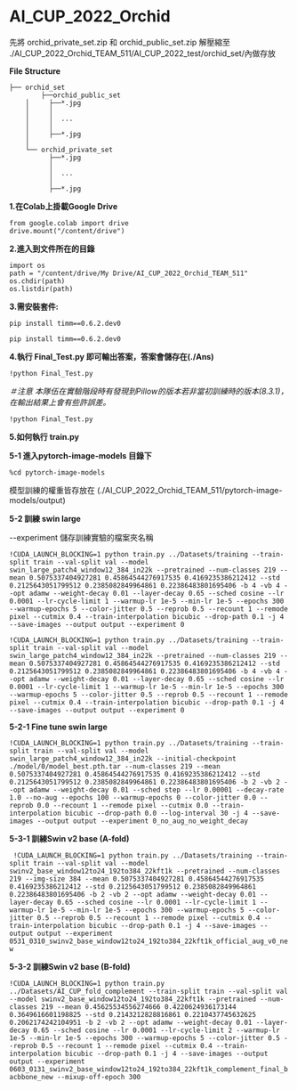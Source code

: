 # AI_CUP_2022_Orchid


先將 orchid_private_set.zip 和 orchid_public_set.zip 解壓縮至
./AI_CUP_2022_Orchid_TEAM_511/AI_CUP_2022_test/orchid_set/內做存放

**File Structure**

    ├── orchid_set
	    	├──orchid_public_set
		│     ├──*.jpg
		│     │
		│     │  ...
		│     │
		│     ├──*.jpg
		│    
		└── orchid_private_set
			  ├──*.jpg
			  │
			  │  ...
			  │
			  ├──*.jpg



**1.在Colab上掛載Google Drive**

``` {.python}
from google.colab import drive
drive.mount("/content/drive")
```
**2.進入到文件所在的目錄**

``` {.python}
import os
path = "/content/drive/My Drive/AI_CUP_2022_Orchid_TEAM_511"
os.chdir(path)
os.listdir(path)
```

**3.需安裝套件:** 

`pip install timm==0.6.2.dev0`

``` {.python}
pip install timm==0.6.2.dev0
```


**4.執行 Final_Test.py 即可輸出答案，答案會儲存在(./Ans)**

`!python Final_Test.py`

*＃注意
本隊伍在實驗階段時有發現到Pillow的版本若非當初訓練時的版本(8.3.1)，在輸出結果上會有些許誤差。*

``` {.python}
!python Final_Test.py
```


**5.如何執行 train.py**

**5-1 進入pytorch-image-models 目錄下**
``` {.python}
%cd pytorch-image-models
```
模型訓練的權重皆存放在
(./AI_CUP_2022_Orchid_TEAM_511/pytorch-image-models/output)

**5-2 訓練 swin large**

--experiment 儲存訓練實驗的檔案夾名稱

`!CUDA_LAUNCH_BLOCKING=1 python train.py ../Datasets/training --train-split train --val-split val --model swin_large_patch4_window12_384_in22k --pretrained --num-classes 219 --mean 0.5075337404927281 0.45864544276917535 0.4169235386212412 --std 0.2125643051799512 0.2385082849964861 0.22386483801695406 -b 4 -vb 4 --opt adamw --weight-decay 0.01 --layer-decay 0.65 --sched cosine --lr 0.0001 --lr-cycle-limit 1 --warmup-lr 1e-5 --min-lr 1e-5 --epochs 300 --warmup-epochs 5 --color-jitter 0.5 --reprob 0.5 --recount 1 --remode pixel --cutmix 0.4 --train-interpolation bicubic --drop-path 0.1 -j 4 --save-images --output output --experiment 0`

``` {.python}
!CUDA_LAUNCH_BLOCKING=1 python train.py ../Datasets/training --train-split train --val-split val --model swin_large_patch4_window12_384_in22k --pretrained --num-classes 219 --mean 0.5075337404927281 0.45864544276917535 0.4169235386212412 --std 0.2125643051799512 0.2385082849964861 0.22386483801695406 -b 4 -vb 4 --opt adamw --weight-decay 0.01 --layer-decay 0.65 --sched cosine --lr 0.0001 --lr-cycle-limit 1 --warmup-lr 1e-5 --min-lr 1e-5 --epochs 300 --warmup-epochs 5 --color-jitter 0.5 --reprob 0.5 --recount 1 --remode pixel --cutmix 0.4 --train-interpolation bicubic --drop-path 0.1 -j 4 --save-images --output output --experiment 0
```

**5-2-1 Fine tune swin large**

`!CUDA_LAUNCH_BLOCKING=1 python train.py ../Datasets/training --train-split train --val-split val --model swin_large_patch4_window12_384_in22k --initial-checkpoint ./model/0/model_best.pth.tar --num-classes 219 --mean 0.5075337404927281 0.45864544276917535 0.4169235386212412 --std 0.2125643051799512 0.2385082849964861 0.22386483801695406 -b 2 -vb 2 --opt adamw --weight-decay 0.01 --sched step --lr 0.00001 --decay-rate 1.0 --no-aug --epochs 100 --warmup-epochs 0 --color-jitter 0.0 --reprob 0.0 --recount 1 --remode pixel --cutmix 0.0 --train-interpolation bicubic --drop-path 0.0 --log-interval 30 -j 4 --save-images --output output --experiment 0_no_aug_no_weight_decay`

**5-3-1 訓練Swin v2 base (A-fold)**

`
!CUDA_LAUNCH_BLOCKING=1 python train.py ../Datasets/training
--train-split train --val-split val --model
swinv2_base_window12to24_192to384_22kft1k --pretrained --num-classes
219 --img-size 384 --mean 0.5075337404927281 0.45864544276917535
0.4169235386212412 --std 0.2125643051799512 0.2385082849964861
0.22386483801695406 -b 2 -vb 2 --opt adamw --weight-decay 0.01
--layer-decay 0.65 --sched cosine --lr 0.0001 --lr-cycle-limit 1
--warmup-lr 1e-5 --min-lr 1e-5 --epochs 300 --warmup-epochs 5
--color-jitter 0.5 --reprob 0.5 --recount 1 --remode pixel --cutmix
0.4 --train-interpolation bicubic --drop-path 0.1 -j 4 --save-images
--output output --experiment
0531_0310_swinv2_base_window12to24_192to384_22kft1k_official_aug_v0_new`


**5-3-2 訓練Swin v2 base (B-fold)**


`!CUDA_LAUNCH_BLOCKING=1 python train.py
../Datasets/AI_CUP_fold_complement --train-split train
--val-split val --model swinv2_base_window12to24_192to384_22kft1k
--pretrained --num-classes 219 --mean 0.45625534556274666
0.4220624936173144 0.3649616601198825 --std 0.2143212828816861
0.2210437745632625 0.2062174242104951 -b 2 -vb 2 --opt adamw
--weight-decay 0.01 --layer-decay 0.65 --sched cosine --lr 0.0001
--lr-cycle-limit 2 --warmup-lr 1e-5 --min-lr 1e-5 --epochs 300
--warmup-epochs 5 --color-jitter 0.5 --reprob 0.5 --recount 1
--remode pixel --cutmix 0.4 --train-interpolation bicubic
--drop-path 0.1 -j 4 --save-images --output output --experiment
0603_0131_swinv2_base_window12to24_192to384_22kft1k_complement_final_bacbbone_new
--mixup-off-epoch 300`
